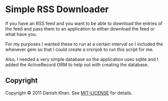 # Simple RSS Downloader #


If you have an RSS feed and you want to be able to download the entries
of the feed and pass them to an application to either download the feed
or what have you.

For my purposes I wanted these to run at a certain interval so I
included the whenever gem so that I could create a cronjob to run this
script for me.

Also, I needed a very simple database so the application uses sqlite and
I added the ActiveRecord ORM to help out with creating the database.

## Copyright

Copyright © 2011 Danish Khan. See [MIT-LICENSE](https://github.com/danishkhan/RSS-Downloader/blob/master/MIT-LICENSE) for details.
